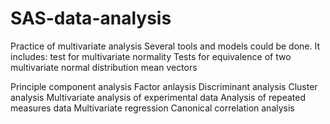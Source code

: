 # SAS-data-analysis
Practice of multivariate analysis
Several tools and models could be done.
It includes: 
test for multivariate normality
Tests for equivalence of two multivariate normal distribution mean vectors

Principle component analysis
Factor anlaysis
Discriminant analysis
Cluster analysis
Multivariate analysis of experimental data
Analysis of repeated measures data
Multivariate regression
Canonical correlation analysis
